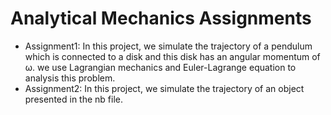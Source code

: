 # Analytical Mechanics Assignments
- Assignment1: In this project, we simulate the trajectory of a pendulum which is connected to a disk and
this disk has an angular momentum of ω.
we use Lagrangian mechanics and Euler-Lagrange equation to analysis this problem.
- Assignment2: In this project, we simulate the trajectory of an object presented in the nb file.
